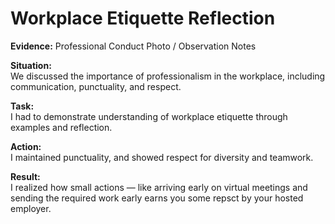 # Workplace Etiquette Reflection

**Evidence:** Professional Conduct Photo / Observation Notes  

**Situation:**  
We discussed the importance of professionalism in the workplace, including communication, punctuality, and respect.

**Task:**  
I had to demonstrate understanding of workplace etiquette through examples and reflection.

**Action:**  
I maintained punctuality, and showed respect for diversity and teamwork.

**Result:**  
I realized how small actions — like arriving early on virtual meetings and sending the required work early earns you some repsct by your hosted employer.

